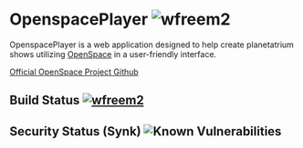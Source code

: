 # OpenspacePlayer ![wfreem2](https://badgen.net/badge/Angular/14.2.8/red)

OpenspacePlayer is a web application designed to help create planetatrium shows utilizing [OpenSpace](https://www.openspaceproject.com/) in a user-friendly interface.

[Official OpenSpace Project Github](https://github.com/OpenSpace/OpenSpace)

## Build Status [![wfreem2](https://circleci.com/gh/wfreem2/Openspace-player.svg?style=svg)](https://app.circleci.com/pipelines/github/wfreem2/Openspace-player)

## Security Status (Synk) ![Known Vulnerabilities](https://snyk.io/test/github/wfreem2/Openspace-player/badge.svg)
